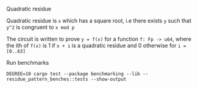 Quadratic residue 

Quadratic residue is `x` which has a square root, i.e there exists `y`
such that `y^2` is congruent to `x mod p`


The circuit is written to prove `y = f(x)` for  a function `f: Fp -> u64`,
where the ith of `f(x)` is 1 if `x + i` is a quadratic residue and 0 otherwise for `i = [0..63]`

Run benchmarks
```
DEGREE=10 cargo test --package benchmarking --lib -- residue_pattern_benches::tests --show-output
```